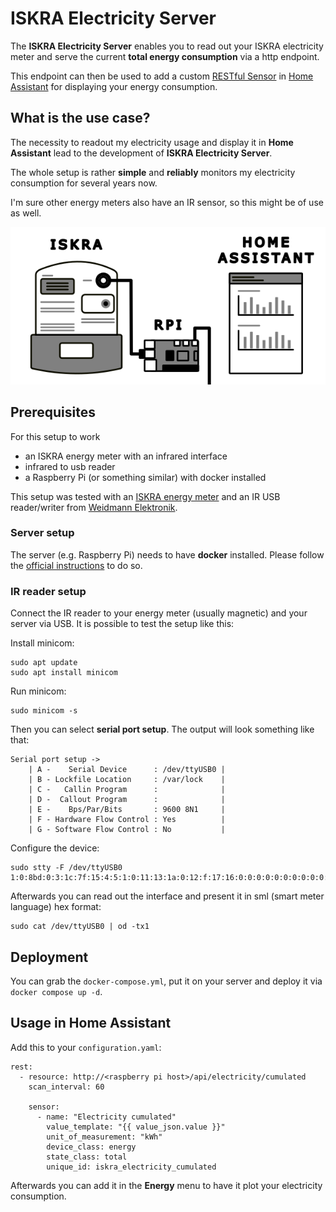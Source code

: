 # ISKRA Electricity Server

The **ISKRA Electricity Server** enables you to read out your ISKRA electricity meter and serve the current **total energy consumption** via a http endpoint.

This endpoint can then be used to add a custom [RESTful Sensor](https://www.home-assistant.io/integrations/sensor.rest/) in [Home Assistant](https://www.home-assistant.io/) for displaying your energy consumption.

## What is the use case?

The necessity to readout my electricity usage and display it in **Home Assistant** lead to the development of **ISKRA Electricity Server**.

The whole setup is rather **simple** and **reliably** monitors my electricity consumption for several years now.

I'm sure other energy meters also have an IR sensor, so this might be of use as well.

![schema](docs/schema.png)

## Prerequisites

For this setup to work

- an ISKRA energy meter with an infrared interface
- infrared to usb reader
- a Raspberry Pi (or something similar) with docker installed

This setup was tested with an [ISKRA energy meter](https://lackmann.de/hardware/elektrizitaetszaehler/MT175) and an IR USB reader/writer from [Weidmann Elektronik](https://shop.weidmann-elektronik.de/index.php?page=product&info=24).

### Server setup

The server (e.g. Raspberry Pi) needs to have **docker** installed. Please follow the [official instructions](https://docs.docker.com/engine/install/) to do so.

### IR reader setup

Connect the IR reader to your energy meter (usually magnetic) and your server via USB. It is possible to test the setup like this:

Install minicom:

```
sudo apt update
sudo apt install minicom
```

Run minicom:

```
sudo minicom -s
```

Then you can select **serial port setup**. The output will look something like that:

```
Serial port setup ->
    | A -    Serial Device      : /dev/ttyUSB0 |
    | B - Lockfile Location     : /var/lock    |
    | C -   Callin Program      :              |
    | D -  Callout Program      :              |
    | E -    Bps/Par/Bits       : 9600 8N1     |
    | F - Hardware Flow Control : Yes          |
    | G - Software Flow Control : No           |
```

Configure the device:

```
sudo stty -F /dev/ttyUSB0 1:0:8bd:0:3:1c:7f:15:4:5:1:0:11:13:1a:0:12:f:17:16:0:0:0:0:0:0:0:0:0:0:0:0:0:0:0:0
```

Afterwards you can read out the interface and present it in sml (smart meter language) hex format:

```
sudo cat /dev/ttyUSB0 | od -tx1
```

## Deployment

You can grab the `docker-compose.yml`, put it on your server and deploy it via `docker compose up -d`.

## Usage in Home Assistant

Add this to your `configuration.yaml`:

```
rest:
  - resource: http://<raspberry pi host>/api/electricity/cumulated
    scan_interval: 60

    sensor:
      - name: "Electricity cumulated"
        value_template: "{{ value_json.value }}"
        unit_of_measurement: "kWh"
        device_class: energy
        state_class: total
        unique_id: iskra_electricity_cumulated
```

Afterwards you can add it in the **Energy** menu to have it plot your electricity consumption.
